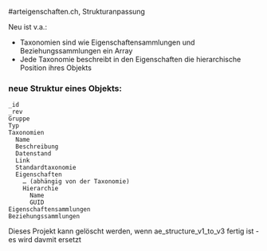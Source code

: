 #arteigenschaften.ch, Strukturanpassung

Neu ist v.a.:

- Taxonomien sind wie Eigenschaftensammlungen und Beziehungssammlungen ein Array
- Jede Taxonomie beschreibt in den Eigenschaften die hierarchische Position ihres Objekts

### neue Struktur eines Objekts:

    _id
    _rev
    Gruppe
    Typ
    Taxonomien
      Name
      Beschreibung
      Datenstand
      Link
      Standardtaxonomie
      Eigenschaften
        … (abhängig von der Taxonomie)
        Hierarchie
          Name
          GUID
    Eigenschaftensammlungen
    Beziehungssammlungen

Dieses Projekt kann gelöscht werden, wenn ae_structure_v1_to_v3 fertig ist - es wird davmit ersetzt